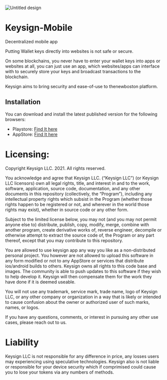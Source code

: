 ![Untitled design](https://i.imgur.com/HWHU2Pt.png)

# Keysign-Mobile
Decentralized mobile app

Putting Wallet keys directly into websites is not safe or secure.

On some blockchains, you never have to enter your wallet keys into apps or websites at all, you can just use an app, which websites/apps can interface with to securely store your keys and broadcast transactions to the blockchain.

Keysign aims to bring security and ease-of-use to thenewboston platform.

## Installation

You can download and install the latest published version for the following browsers:

-   Playstore: [Find It here](https://play.google.com/store/apps/details?id=com.keysign)
-   AppStore: [Find It here](https://apps.apple.com/us/app/keysign/id1591330775 )

# Licensing:

Copyright Keysign LLC. 2021. All rights reserved.
 
You acknowledge and agree that Keysign LLC. (“Keysign LLC”) (or Keysign LLC licensors) own all legal rights, title, and interest in and to the work, software, application, source code, documentation, and any other documents in this repository (collectively, the “Program”), including any intellectual property rights which subsist in the Program (whether those rights happen to be registered or not, and wherever in the world those rights may exist), whether in source code or any other form.
 
Subject to the limited license below, you may not (and you may not permit anyone else to) distribute, publish, copy, modify, merge, combine with another program, create derivative works of, reverse engineer, decompile or otherwise attempt to extract the source code of, the Program or any part thereof, except that you may contribute to this repository.
 
You are allowed to use keysign app any way you like as a non-distributed personal project. You however are not allowed to upload this software in any form modified or not to any AppStore or services that distribute ios/android builds to others.
Keysign owns all rights to this code base and images. The community is able to push updates to this software if they wish to help develop it.
Keysign will then compensate them for the work they have done if it is deemed useable.
 
You will not use any trademark, service mark, trade name, logo of Keysign LLC, or any other company or organization in a way that is likely or intended to cause confusion about the owner or authorized user of such marks, names, or logos.
 
If you have any questions, comments, or interest in pursuing any other use cases, please reach out to us.

# Liability
Keysign LLC is not responsible for any difference in price, any losses users may experiencing using speculative technologies. Keysign also is not liable or responsible for your device security which if comprimised could cause you to lose your tokens via any numbers of methods.
